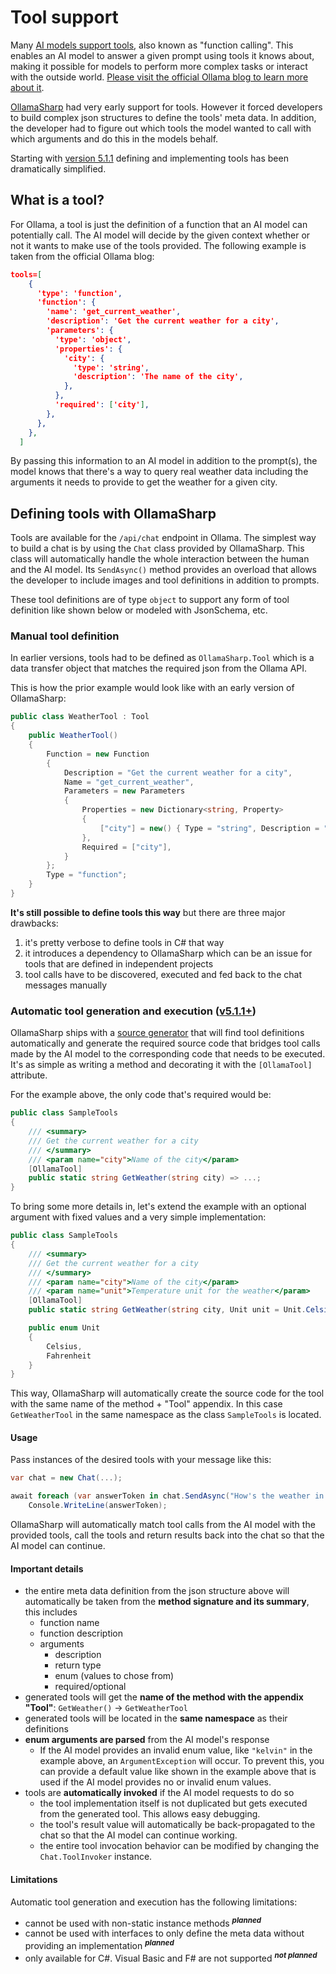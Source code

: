 # Tool support

Many [AI models support tools](https://ollama.com/search?c=tools), also known as "function calling". This enables an AI model to answer a given prompt using tools it knows about, making it possible for models to perform more complex tasks or interact with the outside world. [Please visit the official Ollama blog to learn more about it](https://ollama.com/blog/tool-support).

[OllamaSharp](https://github.com/awaescher/OllamaSharp) had very early support for tools. However it forced developers to build complex json structures to define the tools' meta data. In addition, the developer had to figure out which tools the model wanted to call with which arguments and do this in the models behalf.

Starting with [version 5.1.1](https://github.com/awaescher/OllamaSharp/releases/tag/5.1.1) defining and implementing tools has been dramatically simplified.

## What is a tool?

For Ollama, a tool is just the definition of a function that an AI model can potentially call. The AI model will decide by the given context whether or not it wants to make use of the tools provided. The following example is taken from the official Ollama blog:

``` json
tools=[
    {
      'type': 'function',
      'function': {
        'name': 'get_current_weather',
        'description': 'Get the current weather for a city',
        'parameters': {
          'type': 'object',
          'properties': {
            'city': {
              'type': 'string',
              'description': 'The name of the city',
            },
          },
          'required': ['city'],
        },
      },
    },
  ]
```

By passing this information to an AI model in addition to the prompt(s), the model knows that there's a way to query real weather data including the arguments it needs to provide to get the weather for a given city.

## Defining tools with OllamaSharp

Tools are available for the `/api/chat` endpoint in Ollama. The simplest way to build a chat is by using the `Chat` class provided by OllamaSharp. This class will automatically handle the whole interaction between the human and the AI model. Its `SendAsync()` method provides an overload that allows the developer to include images and tool definitions in addition to prompts.

These tool definitions are of type `object` to support any form of tool definition like shown below or modeled with JsonSchema, etc.

### Manual tool definition

In earlier versions, tools had to be defined as `OllamaSharp.Tool` which is a data transfer object that matches the required json from the Ollama API.

This is how the prior example would look like with an early version of OllamaSharp:

``` csharp
public class WeatherTool : Tool
{
    public WeatherTool()
    {
        Function = new Function
        {
            Description = "Get the current weather for a city",
            Name = "get_current_weather",
            Parameters = new Parameters
            {
                Properties = new Dictionary<string, Property>
                {
                    ["city"] = new() { Type = "string", Description = "Name of the city" }
                },
                Required = ["city"],
            }
        };
        Type = "function";
    }
}
```

**It's still possible to define tools this way** but there are three major drawbacks:
1. it's pretty verbose to define tools in C# that way
2. it introduces a dependency to OllamaSharp which can be an issue for tools that are defined in independent projects
3. tool calls have to be discovered, executed and fed back to the chat messages manually

### Automatic tool generation and execution ([v5.1.1+](https://github.com/awaescher/OllamaSharp/pull/171))

OllamaSharp ships with a [source generator](https://learn.microsoft.com/en-us/shows/on-dotnet/c-source-generators) that will find tool definitions automatically and generate the required source code that bridges tool calls made by the AI model to the corresponding code that needs to be executed. It's as simple as writing a method and decorating it with the `[OllamaTool]` attribute.

For the example above, the only code that's required would be:

``` csharp
public class SampleTools
{
	/// <summary>
	/// Get the current weather for a city
	/// </summary>
	/// <param name="city">Name of the city</param>
	[OllamaTool]
	public static string GetWeather(string city) => ...;
}
```

To bring some more details in, let's extend the example with an optional argument with fixed values and a very simple implementation:

``` csharp
public class SampleTools
{
	/// <summary>
	/// Get the current weather for a city
	/// </summary>
	/// <param name="city">Name of the city</param>
	/// <param name="unit">Temperature unit for the weather</param>
	[OllamaTool]
	public static string GetWeather(string city, Unit unit = Unit.Celsius) => $"It's cold at only 6° {unit} in {location}.";

    public enum Unit
    {
        Celsius,
        Fahrenheit
    }
}
```

This way, OllamaSharp will automatically create the source code for the tool with the same name of the method + "Tool" appendix. In this case `GetWeatherTool` in the same namespace as the class `SampleTools` is located.

#### Usage

Pass instances of the desired tools with your message like this:

``` csharp
var chat = new Chat(...);

await foreach (var answerToken in chat.SendAsync("How's the weather in Stuttgart?", [new GetWeatherTool()]))
    Console.WriteLine(answerToken);
```

OllamaSharp will automatically match tool calls from the AI model with the provided tools, call the tools and return results back into the chat so that the AI model can continue.

#### Important details

 - the entire meta data definition from the json structure above will automatically be taken from the **method signature and its summary**, this includes
   - function name
   - function description
   - arguments
     - description
     - return type
     - enum (values to chose from)
     - required/optional
 - generated tools will get the **name of the method with the appendix "Tool"**: `GetWeather()` → `GetWeatherTool`
 - generated tools will be located in the **same namespace** as their definitions
 - **enum arguments are parsed** from the AI model's response
   - If the AI model provides an invalid enum value, like `"kelvin"` in the example above, an `ArgumentException` will occur. To prevent this, you can provide a default value like shown in the example above that is used if the AI model provides no or invalid enum values.
  - tools are **automatically invoked** if the AI model requests to do so
    - the tool implementation itself is not duplicated but gets executed from the generated tool. This allows easy debugging.
    - the tool's result value will automatically be back-propagated to the chat so that the AI model can continue working.
    - the entire tool invocation behavior can be modified by changing the `Chat.ToolInvoker` instance.

 #### Limitations

 Automatic tool generation and execution has the following limitations:

  - cannot be used with non-static instance methods <sup>**_planned_**</sup>
  - cannot be used with interfaces to only define the meta data without providing an implementation <sup>**_planned_**</sup>
  - only available for C#. Visual Basic and F# are not supported <sup>**_not planned_**</sup>